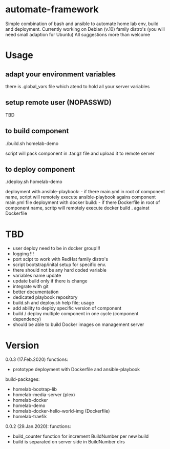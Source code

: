 # automate-framework
Simple combination of bash and ansible to automate home lab env, build and deployment.
Currently working on Debian (v.10) family distro's (you will need small adaption for Ubuntu)
All suggestions more than welcome

# Usage

## adapt your environment variables
there is .global_vars file which atend to hold all your server variables

## setup remote user (NOPASSWD)
TBD


## to build component
./build.sh homelab-demo

script will pack component in .tar.gz file and upload it to remote server

## to deploy component
./deploy.sh homelab-demo

deployment with ansible-playbook:
	- if there main.yml in root of component name,
	  script will remotely execute ansible-playbook agains component main.yml file 
deployment with docker build:
	- if there Dockerfile in root of component name, 
	  scritp will remotely execute docker build . against Dockerfile

# TBD
- user deploy need to be in docker group!!!
- logging !!!
- port scipt to work with RedHat family distro's 
- script bootstrap/inital setup for specific env.
- there should not be any hard coded variable 
- variables name update
- update build only if there is change
- integrate with git
- better documentation
- dedicated playbook repository
- build.sh and deploy.sh help file; usage 
- add ability to deploy specific version of component
- build / deploy multiple component in one cycle (component dependency)
- should be able to build Docker images on management server


# Version
0.0.3 (17.Feb.2020)
  functions:
  - prototype deployment with Dockerfile and ansible-playbook

  build-packages:
  - homelab-bootrap-lib
  - homelab-media-server (plex)
  - homelab-docker
  - homelab-demo
  - homelab-docker-hello-world-img (Dockerfile)
  - homelab-traefik

0.0.2 (29.Jan.2020):
  functions:
  - build_counter function for increment BuildNumber per new build
  - build is separated on server side in BuildNumber dirs

